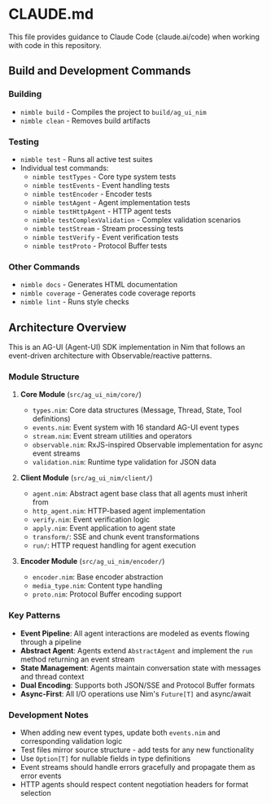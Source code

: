 # CLAUDE.md

This file provides guidance to Claude Code (claude.ai/code) when working with code in this repository.

## Build and Development Commands

### Building
- `nimble build` - Compiles the project to `build/ag_ui_nim`
- `nimble clean` - Removes build artifacts

### Testing
- `nimble test` - Runs all active test suites
- Individual test commands:
  - `nimble testTypes` - Core type system tests
  - `nimble testEvents` - Event handling tests
  - `nimble testEncoder` - Encoder tests
  - `nimble testAgent` - Agent implementation tests
  - `nimble testHttpAgent` - HTTP agent tests
  - `nimble testComplexValidation` - Complex validation scenarios
  - `nimble testStream` - Stream processing tests
  - `nimble testVerify` - Event verification tests
  - `nimble testProto` - Protocol Buffer tests

### Other Commands
- `nimble docs` - Generates HTML documentation
- `nimble coverage` - Generates code coverage reports
- `nimble lint` - Runs style checks

## Architecture Overview

This is an AG-UI (Agent-UI) SDK implementation in Nim that follows an event-driven architecture with Observable/reactive patterns.

### Module Structure

1. **Core Module** (`src/ag_ui_nim/core/`)
   - `types.nim`: Core data structures (Message, Thread, State, Tool definitions)
   - `events.nim`: Event system with 16 standard AG-UI event types
   - `stream.nim`: Event stream utilities and operators
   - `observable.nim`: RxJS-inspired Observable implementation for async event streams
   - `validation.nim`: Runtime type validation for JSON data

2. **Client Module** (`src/ag_ui_nim/client/`)
   - `agent.nim`: Abstract agent base class that all agents must inherit from
   - `http_agent.nim`: HTTP-based agent implementation
   - `verify.nim`: Event verification logic
   - `apply.nim`: Event application to agent state
   - `transform/`: SSE and chunk event transformations
   - `run/`: HTTP request handling for agent execution

3. **Encoder Module** (`src/ag_ui_nim/encoder/`)
   - `encoder.nim`: Base encoder abstraction
   - `media_type.nim`: Content type handling
   - `proto.nim`: Protocol Buffer encoding support

### Key Patterns

- **Event Pipeline**: All agent interactions are modeled as events flowing through a pipeline
- **Abstract Agent**: Agents extend `AbstractAgent` and implement the `run` method returning an event stream
- **State Management**: Agents maintain conversation state with messages and thread context
- **Dual Encoding**: Supports both JSON/SSE and Protocol Buffer formats
- **Async-First**: All I/O operations use Nim's `Future[T]` and async/await

### Development Notes

- When adding new event types, update both `events.nim` and corresponding validation logic
- Test files mirror source structure - add tests for any new functionality
- Use `Option[T]` for nullable fields in type definitions
- Event streams should handle errors gracefully and propagate them as error events
- HTTP agents should respect content negotiation headers for format selection
